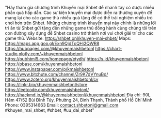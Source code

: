 "Hãy tham gia chương trình Khuyến mại Shbet để nhanh tay có được nhiều phần quà hấp dẫn. Các sự kiện khuyến mại được diễn ra thường xuyên để mang lại cho các game thủ nhiều quà tặng để có thể trải nghiệm nhiều trò chơi hơn trên Shbet. Những chương trình khuyến mại này chính là những lời tri ân từ Shbet gửi tặng đến những game thủ đồng hành cùng chúng tôi trên con đường xây dựng để Shbet casino trở thành nơi vui chơi giải trí cho các game thủ.
Website: https://shbet.onl/khuyen-mai-shbet/
Maps: https://maps.app.goo.gl/Exn9QjdToQHi2QWR8
https://hubpages.com/@khuyenmaishbetonl
https://chart-studio.plotly.com/~khuyenmaishbetonl
https://pubhtml5.com/homepage/etydh/
https://s.id/khuyenmaishbetonl
https://pbase.com/khuyenmaishbetonl
https://www.instapaper.com/p/kmaishbetonl
https://www.bitchute.com/channel/Zr9K7dVYnuBd/
https://www.zotero.org/khuyenmaishbetonl/cv
https://linkr.bio/khuyenmaishbetonl/store
https://leetcode.com/khuyenmaishbetonl/
https://hackmd.io/@khuyenmaishbetonl/khuyenmaishbetonl
Địa chỉ:  90L Hẻm 47/52 Bùi Đình Túy, Phường 24, Bình Thạnh, Thành phố Hồ Chí Minh
Phone: 0395314663
Email: contact.shbetonl@gmail.com
#khuyen_mai_shbet, #shbet, #uu_dai_shbet"